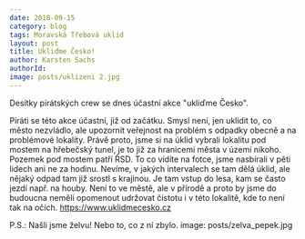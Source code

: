 ```yaml
---
date: 2018-09-15
category: blog
tags: Moravská Třebová uklid
layout: post
title: Ukliďme Česko!
author: Karsten Sachs
authorId: 
image: posts/uklizeni 2.jpg
---
```

Desítky pirátských crew se dnes účastní akce "ukliďme Česko". 

Piráti se této akce účastní, již od začátku. Smysl není, jen uklidit to, co město nezvládlo, ale upozornit veřejnost na problém s odpadky obecně a na problémové lokality. Právě proto, jsme si na úklid vybrali lokalitu pod mostem na hřebečský tunel, je to již za hranicemi města v území nikoho. Pozemek pod mostem patří ŘSD. To co vidíte na fotce, jsme nasbírali v pěti lidech ani ne za hodinu. Nevíme, v jakých intervalech se tam dělá úklid, ale nějaký odpad tam již srostl s krajinou. Je tam vstup do lesa, kam se často jezdí např. na houby. Není to ve městě, ale v přírodě a proto by jsme do budoucna neměli opomenout udržovat čistotu i v této lokalitě, kde to není tak na očích. https://www.uklidmecesko.cz

P.S.: Našli jsme želvu! Nebo to, co z ní zbylo.
image: posts/zelva_pepek.jpg
